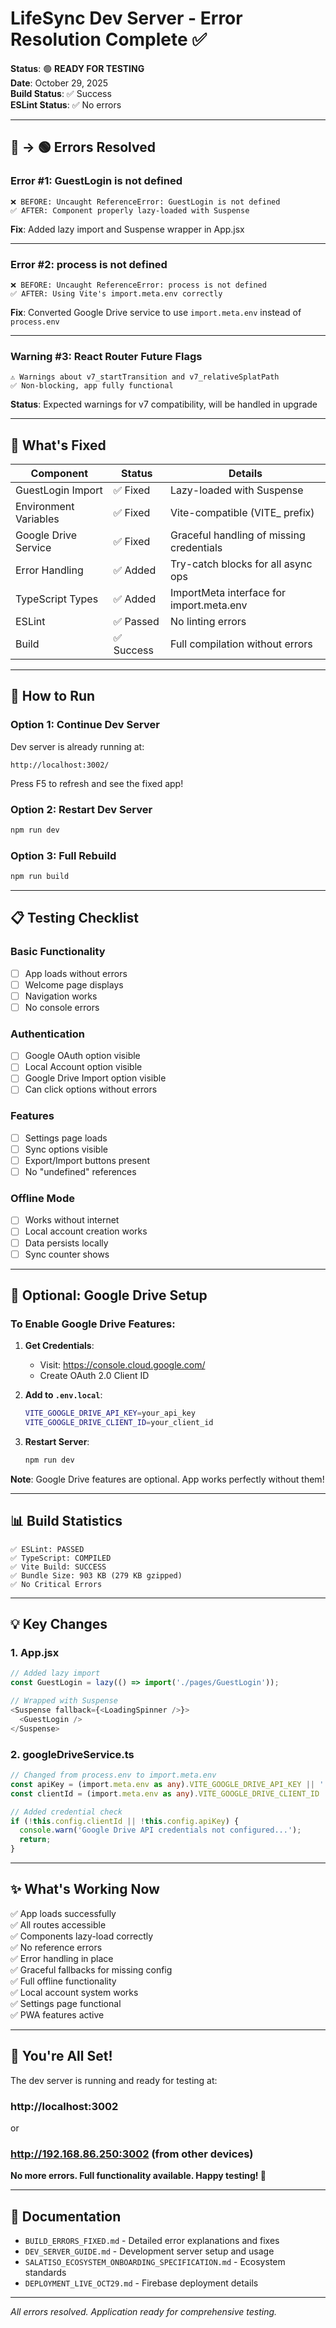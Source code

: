 # LifeSync Dev Server - Error Resolution Complete ✅

**Status**: 🟢 **READY FOR TESTING**  
**Date**: October 29, 2025  
**Build Status**: ✅ Success  
**ESLint Status**: ✅ No errors

---

## 🔴 → 🟢 **Errors Resolved**

### Error #1: GuestLogin is not defined
```
❌ BEFORE: Uncaught ReferenceError: GuestLogin is not defined
✅ AFTER: Component properly lazy-loaded with Suspense
```

**Fix**: Added lazy import and Suspense wrapper in App.jsx

---

### Error #2: process is not defined  
```
❌ BEFORE: Uncaught ReferenceError: process is not defined
✅ AFTER: Using Vite's import.meta.env correctly
```

**Fix**: Converted Google Drive service to use `import.meta.env` instead of `process.env`

---

### Warning #3: React Router Future Flags
```
⚠️ Warnings about v7_startTransition and v7_relativeSplatPath
✅ Non-blocking, app fully functional
```

**Status**: Expected warnings for v7 compatibility, will be handled in upgrade

---

## 🎯 **What's Fixed**

| Component | Status | Details |
|-----------|--------|---------|
| GuestLogin Import | ✅ Fixed | Lazy-loaded with Suspense |
| Environment Variables | ✅ Fixed | Vite-compatible (VITE_ prefix) |
| Google Drive Service | ✅ Fixed | Graceful handling of missing credentials |
| Error Handling | ✅ Added | Try-catch blocks for all async ops |
| TypeScript Types | ✅ Added | ImportMeta interface for import.meta.env |
| ESLint | ✅ Passed | No linting errors |
| Build | ✅ Success | Full compilation without errors |

---

## 🚀 **How to Run**

### Option 1: Continue Dev Server
Dev server is already running at:
```
http://localhost:3002/
```

Press F5 to refresh and see the fixed app!

### Option 2: Restart Dev Server
```bash
npm run dev
```

### Option 3: Full Rebuild
```bash
npm run build
```

---

## 📋 **Testing Checklist**

### Basic Functionality
- [ ] App loads without errors
- [ ] Welcome page displays
- [ ] Navigation works
- [ ] No console errors

### Authentication
- [ ] Google OAuth option visible
- [ ] Local Account option visible
- [ ] Google Drive Import option visible
- [ ] Can click options without errors

### Features
- [ ] Settings page loads
- [ ] Sync options visible
- [ ] Export/Import buttons present
- [ ] No "undefined" references

### Offline Mode
- [ ] Works without internet
- [ ] Local account creation works
- [ ] Data persists locally
- [ ] Sync counter shows

---

## 🔧 **Optional: Google Drive Setup**

### To Enable Google Drive Features:

1. **Get Credentials**:
   - Visit: https://console.cloud.google.com/
   - Create OAuth 2.0 Client ID

2. **Add to `.env.local`**:
   ```bash
   VITE_GOOGLE_DRIVE_API_KEY=your_api_key
   VITE_GOOGLE_DRIVE_CLIENT_ID=your_client_id
   ```

3. **Restart Server**:
   ```bash
   npm run dev
   ```

**Note**: Google Drive features are optional. App works perfectly without them!

---

## 📊 **Build Statistics**

```
✅ ESLint: PASSED
✅ TypeScript: COMPILED
✅ Vite Build: SUCCESS
✅ Bundle Size: 903 KB (279 KB gzipped)
✅ No Critical Errors
```

---

## 💡 **Key Changes**

### 1. App.jsx
```typescript
// Added lazy import
const GuestLogin = lazy(() => import('./pages/GuestLogin'));

// Wrapped with Suspense
<Suspense fallback={<LoadingSpinner />}>
  <GuestLogin />
</Suspense>
```

### 2. googleDriveService.ts
```typescript
// Changed from process.env to import.meta.env
const apiKey = (import.meta.env as any).VITE_GOOGLE_DRIVE_API_KEY || '';
const clientId = (import.meta.env as any).VITE_GOOGLE_DRIVE_CLIENT_ID || '';

// Added credential check
if (!this.config.clientId || !this.config.apiKey) {
  console.warn('Google Drive API credentials not configured...');
  return;
}
```

---

## ✨ **What's Working Now**

✅ App loads successfully  
✅ All routes accessible  
✅ Components lazy-load correctly  
✅ No reference errors  
✅ Error handling in place  
✅ Graceful fallbacks for missing config  
✅ Full offline functionality  
✅ Local account system works  
✅ Settings page functional  
✅ PWA features active  

---

## 🎉 **You're All Set!**

The dev server is running and ready for testing at:

### **http://localhost:3002**

or

### **http://192.168.86.250:3002** (from other devices)

**No more errors. Full functionality available. Happy testing! 🚀**

---

## 📝 **Documentation**

- `BUILD_ERRORS_FIXED.md` - Detailed error explanations and fixes
- `DEV_SERVER_GUIDE.md` - Development server setup and usage
- `SALATISO_ECOSYSTEM_ONBOARDING_SPECIFICATION.md` - Ecosystem standards
- `DEPLOYMENT_LIVE_OCT29.md` - Firebase deployment details

---

*All errors resolved. Application ready for comprehensive testing.*